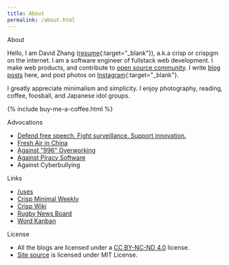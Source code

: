 ```yaml
---
title: About
permalink: /about.html
---
```

<div class="page-title">About</div>

Hello, I am David Zhang ([resume](https://crispgm.com/resume/){:target="_blank"}), a.k.a crisp or crispgm on the internet. I am a software engineer of fullstack web development. I make web products, and contribute to [open source community](/project.html). I write [blog posts](/blog.html) here, and post photos on [Instagram](https://instagram.com/crispgm){:target="_blank"}.

I greatly appreciate minimalism and simplicity. I enjoy photography, reading, coffee, foosball, and Japanese idol groups.

{% include buy-me-a-coffee.html %}

<div class="page-title">Advocations</div>

* [Defend free speech. Fight surveillance. Support innovation.](https://act.eff.org/)
* [Fresh Air in China](/page/environment-pollution-in-a-photographer-view.html)
* [Against "996" Overworking](https://996.icu/)
* [Against Piracy Software](/page/piracy-software-or-app.html)
* Against Cyberbullying

<div class="page-title">Links</div>

* [/uses](/uses.html)
* [Crisp Minimal Weekly](https://crispgm.github.io/weekly/)
* [Crisp Wiki](https://crispgm.com/wiki/)
* [Rugby News Board](http://nbrugby.com/)
* [Word Kanban](https://word-kanban.herokuapp.com/)

<div class="page-title">License</div>

* All the blogs are licensed under a [CC BY-NC-ND 4.0](http://creativecommons.org/licenses/by-nc-nd/4.0/) license.
* [Site source](https://github.com/crispgm/crispgm.com) is licensed under MIT License.
